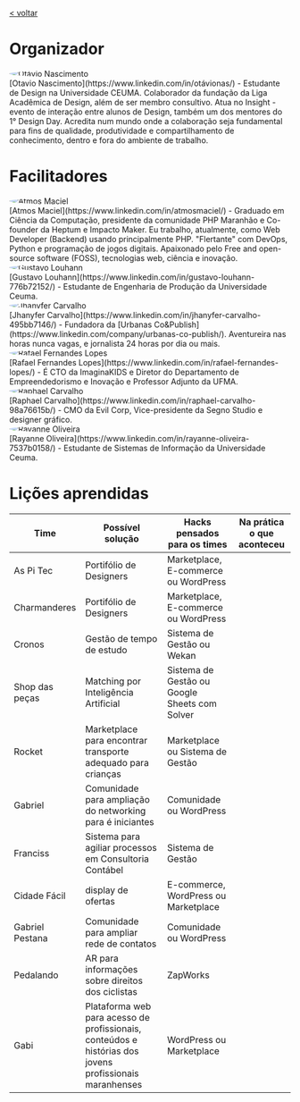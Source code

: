[< voltar](https://productsandhacks.com/)
# Organizador

<img style="vertical-align: middle; border-radius: 50%; display: block; margin-left: auto; margin-right: auto;" src="https://github.com/nite-ceuma/products-and-hacks/raw/gh-pages/img/otavio_nascimento.png" alt="Otávio Nascimento">
[Otavio Nascimento](https://www.linkedin.com/in/otávionas/) - Estudante de Design na Universidade CEUMA. Colaborador da fundação da Liga Acadêmica de Design, além de ser membro consultivo. Atua no Insight - evento de interação entre alunos de Design, também um dos mentores do 1° Design Day. Acredita num mundo onde a colaboração seja fundamental para fins de qualidade, produtividade e compartilhamento de conhecimento, dentro e fora do ambiente de trabalho.

# Facilitadores
<img style="vertical-align: middle; border-radius: 50%; display: block; margin-left: auto; margin-right: auto;" src="https://github.com/nite-ceuma/products-and-hacks/raw/gh-pages/img/atmos_maciel.png" alt="Atmos Maciel">
[Atmos Maciel](https://www.linkedin.com/in/atmosmaciel/) - Graduado em Ciência da Computação, presidente da comunidade PHP Maranhão e Co-founder da Heptum e Impacto Maker. Eu trabalho, atualmente, como Web Developer (Backend) usando principalmente PHP. "Flertante" com DevOps, Python e programação de jogos digitais. Apaixonado pelo Free and open-source software (FOSS), tecnologias web, ciência e inovação.

<img style="vertical-align: middle; border-radius: 50%; display: block; margin-left: auto; margin-right: auto;" src="https://github.com/nite-ceuma/products-and-hacks/raw/gh-pages/img/gustavo_louhann.png" alt="Gustavo Louhann">
[Gustavo Louhann](https://www.linkedin.com/in/gustavo-louhann-776b72152/) - Estudante de Engenharia de Produção da Universidade Ceuma.

<img style="vertical-align: middle; border-radius: 50%; display: block; margin-left: auto; margin-right: auto;" src="https://github.com/nite-ceuma/products-and-hacks/raw/gh-pages/img/jhanyfer_carvalho.png" alt="Jhanyfer Carvalho">
[Jhanyfer Carvalho](https://www.linkedin.com/in/jhanyfer-carvalho-495bb7146/) - Fundadora da [Urbanas Co&Publish](https://www.linkedin.com/company/urbanas-co-publish/). Aventureira nas horas nunca vagas, e jornalista 24 horas por dia ou mais.

<img style="vertical-align: middle; border-radius: 50%; display: block; margin-left: auto; margin-right: auto;" src="https://github.com/nite-ceuma/products-and-hacks/raw/gh-pages/img/rafael_fernandes_lopes.png" alt="Rafael Fernandes Lopes">
[Rafael Fernandes Lopes](https://www.linkedin.com/in/rafael-fernandes-lopes/) - É CTO da ImaginaKIDS e Diretor do Departamento de Empreendedorismo e Inovação e Professor Adjunto da UFMA.

<img style="vertical-align: middle; border-radius: 50%; display: block; margin-left: auto; margin-right: auto;" src="https://github.com/nite-ceuma/products-and-hacks/raw/gh-pages/img/raphael_carvalho.png" alt="Raphael Carvalho">
[Raphael Carvalho](https://www.linkedin.com/in/raphael-carvalho-98a76615b/) - CMO  da Evil Corp, Vice-presidente  da Segno Studio e designer gráfico.

<img style="vertical-align: middle; border-radius: 50%; display: block; margin-left: auto; margin-right: auto;" src="https://github.com/nite-ceuma/products-and-hacks/raw/gh-pages/img/rayanne_oliveira.png" alt="Rayanne Oliveira">
[Rayanne Oliveira](https://www.linkedin.com/in/rayanne-oliveira-7537b0158/) - Estudante de Sistemas de Informação da Universidade Ceuma.

# Lições aprendidas

Time         | Possível solução | Hacks pensados para os times | Na prática o que aconteceu
------------ | ------------- | ------------- | ------------- | 
As Pi Tec | Portifólio de Designers | Marketplace, E-commerce ou WordPress | |
Charmanderes | Portifólio de Designers | Marketplace, E-commerce ou WordPress | |
Cronos | Gestão de tempo de estudo | Sistema de Gestão ou Wekan | |
Shop das peças | Matching por Inteligência Artificial | Sistema de Gestão ou Google Sheets com Solver | |
Rocket | Marketplace para encontrar transporte adequado para crianças | Marketplace ou Sistema de Gestão | |
Gabriel | Comunidade para ampliação do networking  para é iniciantes | Comunidade ou WordPress | |	
Franciss | Sistema para agiliar processos em Consultoria Contábel | Sistema de Gestão | |		
Cidade Fácil | display de ofertas | E-commerce, WordPress ou Marketplace | |
Gabriel Pestana | Comunidade para ampliar rede de contatos	| Comunidade ou WordPress | |
Pedalando | AR para informações sobre direitos dos ciclistas | ZapWorks | |		
Gabi | Plataforma web para acesso de profissionais, conteúdos e histórias dos jovens profissionais maranhenses | WordPress ou Marketplace | |
